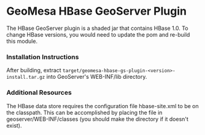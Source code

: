 # GeoMesa HBase GeoServer Plugin

The HBase GeoServer plugin is a shaded jar that contains HBase 1.0. To change HBase versions,
you would need to update the pom and re-build this module.

### Installation Instructions

After building, extract `target/geomesa-hbase-gs-plugin-<version>-install.tar.gz` into GeoServer's
WEB-INF/lib directory.

### Additional Resources

The HBase data store requires the configuration file hbase-site.xml to be on the classpath. This can
be accomplished by placing the file in geoserver/WEB-INF/classes (you should make the directory if it
doesn't exist).
